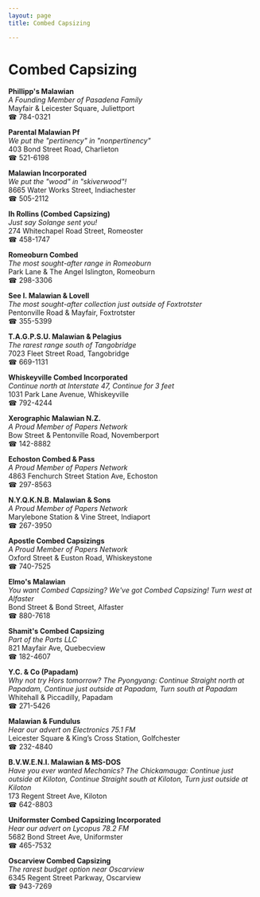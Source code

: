 ```yaml
---
layout: page 
title: Combed Capsizing

---
```



# Combed Capsizing


 **Phillipp's Malawian**  
_A Founding Member of Pasadena Family_  
Mayfair & Leicester Square, Juliettport  
☎ 784-0321

**Parental Malawian Pf**  
_We put the "pertinency" in "nonpertinency"_  
403 Bond Street Road, Charlieton  
☎ 521-6198

**Malawian Incorporated**  
_We put the "wood" in "skiverwood"!_  
8665 Water Works Street, Indiachester  
☎ 505-2112

**Ih Rollins (Combed Capsizing)**  
_Just say Solange sent you!_  
274 Whitechapel Road Street, Romeoster  
☎ 458-1747

**Romeoburn Combed**  
_The most sought-after range in Romeoburn_  
Park Lane & The Angel Islington, Romeoburn  
☎ 298-3306

**See I. Malawian & Lovell**  
_The most sought-after collection just outside of Foxtrotster_  
Pentonville Road & Mayfair, Foxtrotster  
☎ 355-5399

**T.A.G.P.S.U. Malawian & Pelagius**  
_The rarest range south of Tangobridge_  
7023 Fleet Street Road, Tangobridge  
☎ 669-1131

**Whiskeyville Combed Incorporated**  
_Continue north at Interstate 47, Continue for 3 feet_  
1031 Park Lane Avenue, Whiskeyville  
☎ 792-4244

**Xerographic Malawian N.Z.**  
_A Proud Member of Papers Network_  
Bow Street & Pentonville Road, Novemberport  
☎ 142-8882

**Echoston Combed & Pass**  
_A Proud Member of Papers Network_  
4863 Fenchurch Street Station Ave, Echoston  
☎ 297-8563

**N.Y.Q.K.N.B. Malawian & Sons**  
_A Proud Member of Papers Network_  
Marylebone Station & Vine Street, Indiaport  
☎ 267-3950

**Apostle Combed Capsizings**  
_A Proud Member of Papers Network_  
Oxford Street & Euston Road, Whiskeystone  
☎ 740-7525

**Elmo's Malawian**  
_You want Combed Capsizing? We've got Combed Capsizing! 
Turn west at Alfaster_  
Bond Street & Bond Street, Alfaster  
☎ 880-7618

**Shamit's Combed Capsizing**  
_Part of the Parts LLC_  
821 Mayfair Ave, Quebecview  
☎ 182-4607

**Y.C. & Co (Papadam)**  
_Why not try Hors tomorrow? 
The Pyongyang: Continue Straight north at Papadam, Continue just outside at Papadam, Turn south at Papadam_  
Whitehall & Piccadilly, Papadam  
☎ 271-5426

**Malawian & Fundulus**  
_Hear our advert on Electronics 75.1 FM_  
Leicester Square & King’s Cross Station, Golfchester  
☎ 232-4840

**B.V.W.E.N.I. Malawian & MS-DOS**  
_Have you ever wanted Mechanics? 
The Chickamauga: Continue just outside at Kiloton, Continue Straight south at Kiloton, Turn just outside at Kiloton_  
173 Regent Street Ave, Kiloton  
☎ 642-8803

**Uniformster Combed Capsizing Incorporated**  
_Hear our advert on Lycopus 78.2 FM_  
5682 Bond Street Ave, Uniformster  
☎ 465-7532

**Oscarview Combed Capsizing**  
_The rarest budget option near Oscarview_  
6345 Regent Street Parkway, Oscarview  
☎ 943-7269

